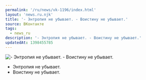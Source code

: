 ```yaml
---
permalink: '/ru/news/vk-1196/index.html'
layout: 'news.ru.njk'
title: '- Энтропия не убывает. - Воистину не убывает.'
source: ВКонтакте
tags:
  - news_ru
description: '- Энтропия не убывает. - Воистину не убывает.'
updatedAt: 1398455785
---
```

![- Энтропия не убывает. - Воистину не убывает.](https://sun9-52.userapi.com/impf/YELRSRcOJGMrxsSKIOIB-2-7t2mTvQTYhZkWRA/ajSolGHV074.jpg?size=604x604&quality=96&proxy=1&sign=2ffd4fd10d523a6f8451343fbba1c82d&c_uniq_tag=6Myud0V91wYmkwydygeLG5pUuM6LCpB_la2BCAP3WYE&type=album)

- Энтропия не убывает.
- Воистину не убывает.
